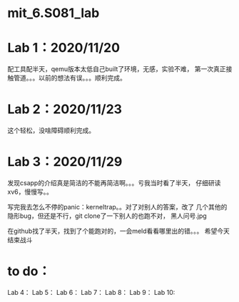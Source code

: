 # mit_6.S081_lab
# Lab 1：2020/11/20

  配工具配半天，qemu版本太低自己built了环境，无感，实验不难，
  第一次真正接触管道。。。以前的想法有误。。。顺利完成。

# Lab 2：2020/11/23

  这个轻松，没啥障碍顺利完成。

# Lab 3：2020/11/29

  发现csapp的介绍真是简洁的不能再简洁啊。。。亏我当时看了半天，
  仔细研读xv6，慢慢写。。

  写完我去怎么不停的panic：kerneltrap。。对了对别人的答案，改了
  几个其他的隐形bug，但还是不行，git clone了一下别人的也跑不对，
  黑人问号.jpg

  在github找了半天，找到了个能跑对的，一会meld看看哪里出的错。。。
  希望今天结束战斗

# to do： 
Lab 4：
Lab 5：
Lab 6：
Lab 7：
Lab 8：
Lab 9：
Lab 10:
